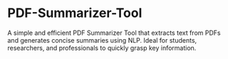 # PDF-Summarizer-Tool
A simple and efficient PDF Summarizer Tool that extracts text from PDFs and generates concise summaries using NLP. Ideal for students, researchers, and professionals to quickly grasp key information.
